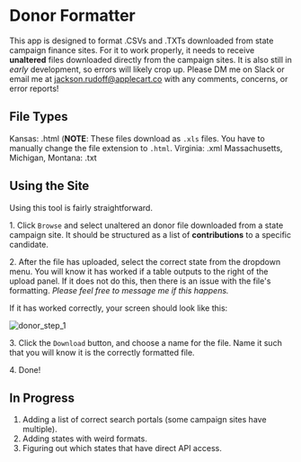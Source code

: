 # Donor Formatter

This app is designed to format .CSVs and .TXTs downloaded from state campaign finance sites. For it to work properly, it needs to receive **unaltered** files downloaded directly from the campaign sites. It is also still in *early* development, so errors will likely crop up. Please DM me on Slack or email me at jackson.rudoff@applecart.co with any comments, concerns, or error reports!


## File Types 

Kansas: .html (**NOTE**: These files download as `.xls` files. You have to manually change the file extension to `.html`.
Virginia: .xml
Massachusetts, Michigan, Montana: .txt

## Using the Site

Using this tool is fairly straightforward.

1\. Click ```Browse``` and select unaltered an donor file downloaded from a state campaign site. It should be structured as a list of **contributions** to a specific candidate.

2\. After the file has uploaded, select the correct state from the dropdown menu. You will know it has worked if a table outputs to the right of the upload panel. If it does not do this, then there is an issue with the file's formatting. *Please feel free to message me if this happens.* 

If it has worked correctly, your screen should look like this:
        
   ![donor_step_1](https://user-images.githubusercontent.com/62763243/215576983-fc467bb2-65a0-4510-8a1e-6529e80f3cca.png)

3\. Click the ```Download``` button, and choose a name for the file. Name it such that you will know it is the correctly formatted file.

4\. Done!

## In Progress

1. Adding a list of correct search portals (some campaign sites have multiple).
2. Adding states with weird formats.
3. Figuring out which states that have direct API access.
